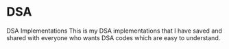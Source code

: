 # DSA
DSA Implementations
This is my DSA implementations that I have saved and shared with everyone who wants DSA codes which are easy to understand.
